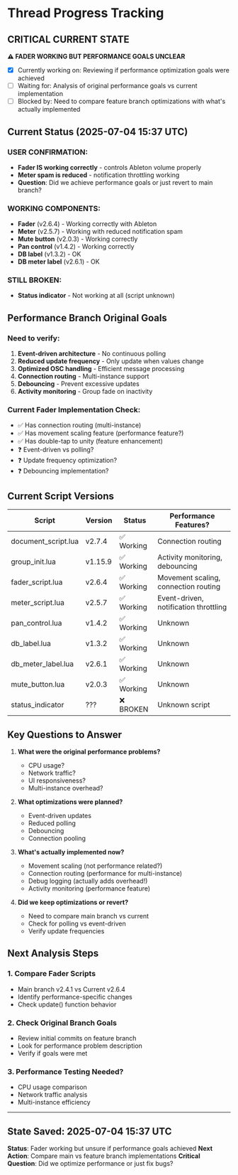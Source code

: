 # Thread Progress Tracking

## CRITICAL CURRENT STATE
**⚠️ FADER WORKING BUT PERFORMANCE GOALS UNCLEAR**
- [x] Currently working on: Reviewing if performance optimization goals were achieved
- [ ] Waiting for: Analysis of original performance goals vs current implementation
- [ ] Blocked by: Need to compare feature branch optimizations with what's actually implemented

## Current Status (2025-07-04 15:37 UTC)

### USER CONFIRMATION:
- **Fader IS working correctly** - controls Ableton volume properly
- **Meter spam is reduced** - notification throttling working
- **Question**: Did we achieve performance goals or just revert to main branch?

### WORKING COMPONENTS:
- **Fader** (v2.6.4) - Working correctly with Ableton
- **Meter** (v2.5.7) - Working with reduced notification spam
- **Mute button** (v2.0.3) - Working correctly
- **Pan control** (v1.4.2) - Working correctly  
- **DB label** (v1.3.2) - OK
- **DB meter label** (v2.6.1) - OK

### STILL BROKEN:
- **Status indicator** - Not working at all (script unknown)

## Performance Branch Original Goals

### Need to verify:
1. **Event-driven architecture** - No continuous polling
2. **Reduced update frequency** - Only update when values change
3. **Optimized OSC handling** - Efficient message processing
4. **Connection routing** - Multi-instance support
5. **Debouncing** - Prevent excessive updates
6. **Activity monitoring** - Group fade on inactivity

### Current Fader Implementation Check:
- ✅ Has connection routing (multi-instance)
- ✅ Has movement scaling feature (performance feature?)
- ✅ Has double-tap to unity (feature enhancement)
- ❓ Event-driven vs polling?
- ❓ Update frequency optimization?
- ❓ Debouncing implementation?

## Current Script Versions

| Script | Version | Status | Performance Features? |
|--------|---------|--------|----------------------|
| document_script.lua | v2.7.4 | ✅ Working | Connection routing |
| group_init.lua | v1.15.9 | ✅ Working | Activity monitoring, debouncing |
| fader_script.lua | v2.6.4 | ✅ Working | Movement scaling, connection routing |
| meter_script.lua | v2.5.7 | ✅ Working | Event-driven, notification throttling |
| pan_control.lua | v1.4.2 | ✅ Working | Unknown |
| db_label.lua | v1.3.2 | ✅ Working | Unknown |
| db_meter_label.lua | v2.6.1 | ✅ Working | Unknown |
| mute_button.lua | v2.0.3 | ✅ Working | Unknown |
| status_indicator | ??? | ❌ BROKEN | Unknown script |

## Key Questions to Answer

1. **What were the original performance problems?**
   - CPU usage?
   - Network traffic?
   - UI responsiveness?
   - Multi-instance overhead?

2. **What optimizations were planned?**
   - Event-driven updates
   - Reduced polling
   - Debouncing
   - Connection pooling

3. **What's actually implemented now?**
   - Movement scaling (not performance related?)
   - Connection routing (performance for multi-instance)
   - Debug logging (actually adds overhead!)
   - Activity monitoring (performance feature)

4. **Did we keep optimizations or revert?**
   - Need to compare main branch vs current
   - Check for polling vs event-driven
   - Verify update frequencies

## Next Analysis Steps

### 1. Compare Fader Scripts
- Main branch v2.4.1 vs Current v2.6.4
- Identify performance-specific changes
- Check update() function behavior

### 2. Check Original Branch Goals
- Review initial commits on feature branch
- Look for performance problem description
- Verify if goals were met

### 3. Performance Testing Needed?
- CPU usage comparison
- Network traffic analysis
- Multi-instance efficiency

---

## State Saved: 2025-07-04 15:37 UTC
**Status**: Fader working but unsure if performance goals achieved
**Next Action**: Compare main vs feature branch implementations
**Critical Question**: Did we optimize performance or just fix bugs?
